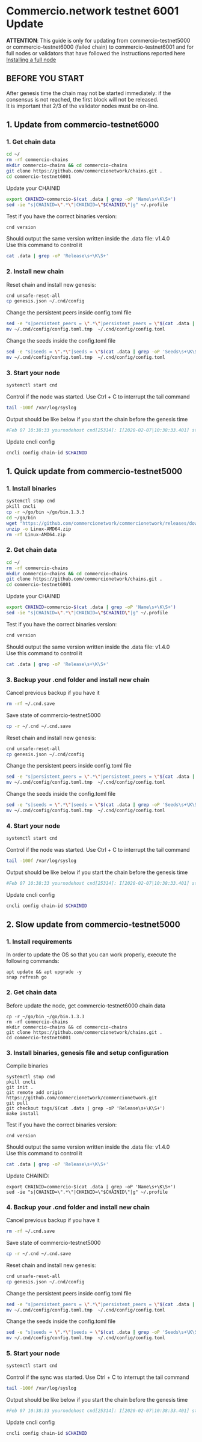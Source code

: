 # Commercio.network testnet 6001 Update

**ATTENTION**: This guide is only for updating from commercio-testnet5000 or commercio-testnet6000 (failed chain) to commercio-testnet6001 and for full nodes or validators that have followed the instructions reported here [Installing a full node](https://docs.commercio.network/nodes/full-node-installation.html#_1-installing-the-software-requirements)

## **BEFORE YOU START**
After genesis time the chain may not be started immediately: if the consensus is not reached, the first block will not be released.   
It is important that 2/3 of the validator nodes must be on-line.    


## 1. Update from **commercio-testnet6000**

### 1. Get chain data


```bash
cd ~/
rm -rf commercio-chains
mkdir commercio-chains && cd commercio-chains
git clone https://github.com/commercionetwork/chains.git .
cd commercio-testnet6001
```

Update your CHAINID

```bash
export CHAINID=commercio-$(cat .data | grep -oP 'Name\s+\K\S+')
sed -ie "s|CHAINID=\".*\"|CHAINID=\"$CHAINID\"|g" ~/.profile
```

Test if you have the correct binaries version:

```bash
cnd version
```
Should output the same version written inside the .data file: v1.4.0     
Use this command to control it
```bash
cat .data | grep -oP 'Release\s+\K\S+'
```

### 2. Install new chain

Reset chain and install new genesis:


```bash
cnd unsafe-reset-all
cp genesis.json ~/.cnd/config
```

Change the persistent peers inside config.toml file
```bash
sed -e "s|persistent_peers = \".*\"|persistent_peers = \"$(cat .data | grep -oP 'Persistent peers\s+\K\S+')\"|g" ~/.cnd/config/config.toml > ~/.cnd/config/config.toml.tmp
mv ~/.cnd/config/config.toml.tmp  ~/.cnd/config/config.toml
```

Change the seeds inside the config.toml file
```bash
sed -e "s|seeds = \".*\"|seeds = \"$(cat .data | grep -oP 'Seeds\s+\K\S+')\"|g" ~/.cnd/config/config.toml > ~/.cnd/config/config.toml.tmp
mv ~/.cnd/config/config.toml.tmp  ~/.cnd/config/config.toml
```


### 3. Start your node 
```bash
systemctl start cnd
```

Control if the node was started. Use Ctrl + C to interrupt the tail command

```bash
tail -100f /var/log/syslog
```

Output should be like below if you start the chain before the genesis time
```bash
#Feb 07 10:38:33 yournodehost cnd[25314]: I[2020-02-07|10:38:33.401] starting ABCI with Tendermint                module=main
```

Update cncli config

```bash
cncli config chain-id $CHAINID
```






## 1. Quick update from **commercio-testnet5000**

### 1. Install binaries

```bash
systemctl stop cnd
pkill cncli
cp -r ~/go/bin ~/go/bin.1.3.3
cd ~/go/bin
wget "https://github.com/commercionetwork/commercionetwork/releases/download/v1.4.0/Linux-AMD64.zip"
unzip -o Linux-AMD64.zip 
rm -rf Linux-AMD64.zip
```

### 2. Get chain data


```bash
cd ~/
rm -rf commercio-chains
mkdir commercio-chains && cd commercio-chains
git clone https://github.com/commercionetwork/chains.git .
cd commercio-testnet6001
```

Update your CHAINID

```bash
export CHAINID=commercio-$(cat .data | grep -oP 'Name\s+\K\S+')
sed -ie "s|CHAINID=\".*\"|CHAINID=\"$CHAINID\"|g" ~/.profile
```

Test if you have the correct binaries version:

```bash
cnd version
```
Should output the same version written inside the .data file: v1.4.0     
Use this command to control it
```bash
cat .data | grep -oP 'Release\s+\K\S+'
```


### 3. Backup your .cnd folder and install new chain

Cancel previous backup if you have it
```bash
rm -rf ~/.cnd.save
```
Save state of commercio-testnet5000

```bash
cp -r ~/.cnd ~/.cnd.save
```

Reset chain and install new genesis:


```bash
cnd unsafe-reset-all
cp genesis.json ~/.cnd/config
```

Change the persistent peers inside config.toml file
```bash
sed -e "s|persistent_peers = \".*\"|persistent_peers = \"$(cat .data | grep -oP 'Persistent peers\s+\K\S+')\"|g" ~/.cnd/config/config.toml > ~/.cnd/config/config.toml.tmp
mv ~/.cnd/config/config.toml.tmp  ~/.cnd/config/config.toml
```

Change the seeds inside the config.toml file
```bash
sed -e "s|seeds = \".*\"|seeds = \"$(cat .data | grep -oP 'Seeds\s+\K\S+')\"|g" ~/.cnd/config/config.toml > ~/.cnd/config/config.toml.tmp
mv ~/.cnd/config/config.toml.tmp  ~/.cnd/config/config.toml
```

### 4. Start your node 
```bash
systemctl start cnd
```

Control if the node was started. Use Ctrl + C to interrupt the tail command

```bash
tail -100f /var/log/syslog
```

Output should be like below if you start the chain before the genesis time
```bash
#Feb 07 10:38:33 yournodehost cnd[25314]: I[2020-02-07|10:38:33.401] starting ABCI with Tendermint                module=main
```

Update cncli config

```bash
cncli config chain-id $CHAINID
```




## 2. Slow update from **commercio-testnet5000**

### 1. Install requirements
In order to update the OS so that you can work properly, execute the following commands:

```shell
apt update && apt upgrade -y
snap refresh go
```

### 2. Get chain data
Before update the node, get commercio-testnet6000 chain data 

```shell
cp -r ~/go/bin ~/go/bin.1.3.3
rm -rf commercio-chains
mkdir commercio-chains && cd commercio-chains
git clone https://github.com/commercionetwork/chains.git .
cd commercio-testnet6001
```

### 3. Install binaries, genesis file and setup configuration

Compile binaries 

```shell
systemctl stop cnd
pkill cncli
git init . 
git remote add origin https://github.com/commercionetwork/commercionetwork.git
git pull
git checkout tags/$(cat .data | grep -oP 'Release\s+\K\S+')
make install
```

Test if you have the correct binaries version:

```shell
cnd version
```

Should output the same version written inside the .data file: v1.4.0     
Use this command to control it
```bash
cat .data | grep -oP 'Release\s+\K\S+'
```

Update CHAINID:

```shell
export CHAINID=commercio-$(cat .data | grep -oP 'Name\s+\K\S+')
sed -ie "s|CHAINID=\".*\"|CHAINID=\"$CHAINID\"|g" ~/.profile
```

### 4. Backup your .cnd folder and install new chain

Cancel previous backup if you have it
```bash
rm -rf ~/.cnd.save
```
Save state of commercio-testnet5000

```bash
cp -r ~/.cnd ~/.cnd.save
```

Reset chain and install new genesis:


```bash
cnd unsafe-reset-all
cp genesis.json ~/.cnd/config
```

Change the persistent peers inside config.toml file
```bash
sed -e "s|persistent_peers = \".*\"|persistent_peers = \"$(cat .data | grep -oP 'Persistent peers\s+\K\S+')\"|g" ~/.cnd/config/config.toml > ~/.cnd/config/config.toml.tmp
mv ~/.cnd/config/config.toml.tmp  ~/.cnd/config/config.toml
```

Change the seeds inside the config.toml file
```bash
sed -e "s|seeds = \".*\"|seeds = \"$(cat .data | grep -oP 'Seeds\s+\K\S+')\"|g" ~/.cnd/config/config.toml > ~/.cnd/config/config.toml.tmp
mv ~/.cnd/config/config.toml.tmp  ~/.cnd/config/config.toml
```

### 5. Start your node 
```bash
systemctl start cnd
```

Control if the sync was started. Use Ctrl + C to interrupt the tail command

```bash
tail -100f /var/log/syslog
```

Output should be like below if you start the chain before the genesis time
```bash
#Feb 07 10:38:33 yournodehost cnd[25314]: I[2020-02-07|10:38:33.401] starting ABCI with Tendermint                module=main
```

Update cncli config

```bash
cncli config chain-id $CHAINID
```
